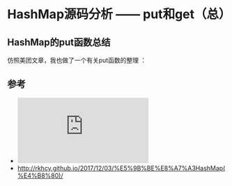 # HashMap源码分析 —— put和get（总）

## HashMap的put函数总结

仿照美团文章，我也做了一个有关put函数的整理 ：



## 参考
- ![Java 8系列之重新认识HashMap](https://tech.meituan.com/java_hashmap.html)
- http://rkhcy.github.io/2017/12/03/%E5%9B%BE%E8%A7%A3HashMap(%E4%B8%80)/
